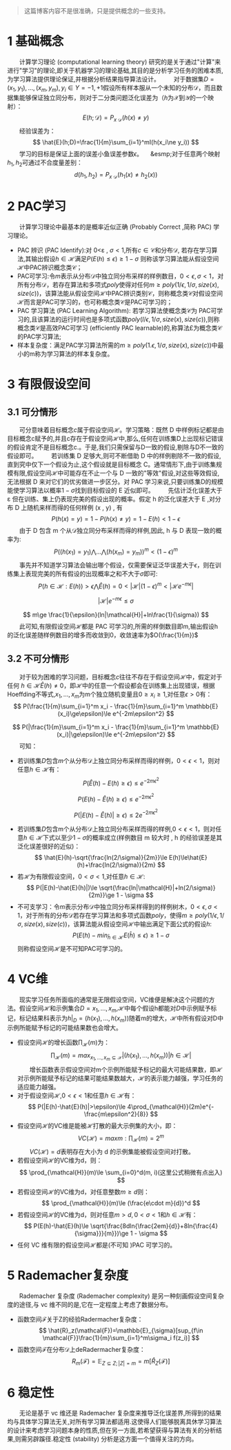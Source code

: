 > 这篇博客内容不是很准确，只是提供概念的一些支持。


# 1 基础概念
&emsp;&emsp;计算学习理论 (computational learning theory) 研究的是关于通过"计算"来进行"学习"的理论,即关于机器学习的理论基础,其目的是分析学习任务的困难本质,为学习算法提供理论保证,并根据分析结果指导算法设计。
&emsp;&emsp;对于数据集$D={(x_1,y_1),...,(x_m,y_m)},y_i\in Y={-1,+1}$假设所有样本服从一个未知的分布$\mathcal{D}$，而且数据集能够保证独立同分布，则对于二分类问题泛化误差为（$h$为$\mathcal{X}$到$\mathcal{Y}$的一个映射）：
$$
E(h;\mathcal{D})=P_{x~\mathcal{D}}(h(x)\ne y)
$$
&emsp;&emsp;经验误差为：
$$
\hat{E}(h;D)=\frac{1}{m}\sum_{i=1}^mI(h(x_i\ne y_i))
$$
&emsp;&emsp;学习的目标是保证上面的误差小鱼误差参数$\epsilon$。
&emsp;&esmp;对于任意两个映射$h_1,h_2$可通过不合度量差别：
$$
d(h_1,h_2)=P_{x~\mathcal{D}}(h_1(x)\ne h_2(x))
$$

# 2 PAC学习
&emsp;&emsp;计算学习理论中最基本的是概率近似正确 (Probably Correct ,简称 PAC) 学习理论。
- PAC 辨识 (PAC Identify):对 0<ε , $\sigma < 1$,所有$c \in \mathcal{C}$和分布$\mathcal{D}$, 若存在学习算法,其输出假设$h\in \mathcal{H}$满足$P(E(h)\le \epsilon)\ge 1 - \sigma$ 则称该学习算法能从假设空间$\mathcal{H}$中PAC辨识概念类$\mathcal{C}$；
- PAC可学习:令$m$表示从分布$\mathcal{D}$中独立同分布采样的样例数目，$0<\epsilon, \sigma<1$，对所有分布$\mathcal{D}$，若存在算法和多项式$poly$使得对任何$m\ge poly(1/\epsilon,1/\sigma,size(x),size(c))$，该算法能从假设空间$\mathcal{H}$中PAC辨识类别$\mathcal{C}$，则称概念类$\mathcal{C}$对假设空间$\mathcal{H}$而言是PAC可学习的，也可称概念类$\mathcal{C}$是PAC可学习的；
- PAC 学习算法 (PAC Learning Algorithm): 若学习算法使概念类$\mathcal{C}$为 PAC可学习的,且该算法的运行时间也是多项式函数$poly(l/\epsilon , 1/\sigma ,size(x), size(c))$,则称概念类$\mathcal{C}$是高效PAC可学习 (efficiently PAC learnable)的,称算法£为概念类$\mathcal{C}$的PAC学习算法;
- 样本复杂度：满足PAC学习算法所需的$m\ge poly(1.\epsilon, 1/\sigma, size(x), size(c))$中最小的m称为学习算法的样本复杂度。

# 3 有限假设空间
## 3.1 可分情形
&emsp;&emsp;可分意味着目标概念$c$属于假设空间$\mathcal{H}$。学习策略：既然 D 中样例标记都是由目标概念c赋予的,并且c存在于假设空间$\mathcal{H}$中,那么,任何在训练集D上出现标记错误的假设肯定不是目标概念c.。于是,我们只需保留与D一致的假设,剔除与D不一致的假设即可。
&emsp;&emsp;若训练集 D 足够大,则可不断借助 D 中的样例剔除不一致的假设,直到究中仅下一个假设为止,这个假设就是目标概念 C。通常情形下,由于训练集规模有限,假设空间$\mathcal{H}$中可能存在不止一个与 D 一致的"等效"假设,对这些等效假设,无法根据 D 来对它们的优劣做进一步区分。对 PAC 学习来说,只要训练集D的规模能使学习算法以概率$1-\sigma$找到目标假设的 E 近似即可。
&emsp;&emsp;先估计泛化误差大于 ε 但在训练、集上仍表现完美的假设出现的概率。假定 h 的泛化误差大于 E ,对分布 D 上随机来样而得的任何样例 (x , y) , 有
$$
P(h(x)=y)=1-P(h(x)\ne y)=1-E(h)<1-\epsilon
$$
&emsp;&emsp;由于 D 包含 m 个从$\mathcal{D}$独立同分布采样而得的样例,因此, h 与 D 表现一致的概率为:
$$
P((h(x_1)=y_1)\bigwedge ... \bigwedge (h(x_m)=y_m))^m<(1-\epsilon)^m
$$
&emsp;&emsp;事先并不知道学习算法会输出哪个假设，仅需要保证泛华误差大于$\epsilon$，则在训练集上表现完美的所有假设的出现概率之和不大于$\sigma$即可:
$$
P(h\in \mathcal{H}:E(h))>\epsilon \bigwedge \hat{E}(h)=0<|\mathcal{H}|(1-\epsilon)^m<|\mathcal{H}e^{-m\epsilon}|
$$

$$
|\mathcal{H}|e^{-m\epsilon}\le \sigma
$$

$$
m\ge \frac{1}{\epsilon}(ln|\mathcal{H}|+ln\frac{1}{\sigma})
$$
&emsp;&emsp;此可知,有限假设空间$\mathcal{H}$都是 PAC 可学习的,所需的样倒数目即m,输出假设h 的泛化误差随样例数目的增多而收敛到0，收敛速率为$O(\frac{1}{m})$

## 3.2 不可分情形
&emsp;&emsp;对于较为困难的学习问题，目标概念$c$往往不存在于假设空间$\mathcal{H}$中，假定对于任何 $h \in \mathcal{H} \hat{E}(h)\ne0$，即$\mathcal{H}$中的任意一个假设都会在训练集上出现错误，根据Hoeffding不等式,$x_1,...,x_m$为m个独立随机变量且$0 \ge x_i\ge 1$,对任意$\epsilon > 0$有：
$$
P(\frac{1}{m}\sum_{i=1}^m x_i - \frac{1}{m}\sum_{i=1}^m \mathbb{E}(x_i)\ge\epsilon)\le e^{-2m\epsilon^2}
$$

$$
P(|\frac{1}{m}\sum_{i=1}^m x_i - \frac{1}{m}\sum_{i=1}^m \mathbb{E}(x_i)|\ge\epsilon)\le e^{-2m\epsilon^2}
$$
&emsp;&emsp;可知：
- 若训练集$D$包含$m$个从分布$\mathcal{D}$上独立同分布采样而得的样例，$0<\epsilon < 1$，则对任意$h\in \mathcal{H}$有：
$$
P(\hat{E}(h) - E(h) \ge \epsilon) \le e^{-2m\epsilon^2}
$$

$$
P(E(h) - \hat{E}(h) \ge \epsilon) \le e^{-2m\epsilon^2}
$$

$$
P(|E(h) - \hat{E}(h)| \ge \epsilon) \le 2e^{-2m\epsilon^2}
$$
- 若训练集$D$包含m个从分布$\mathcal{D}$上独立同分布采样而得的样例,$0<\epsilon<1$，则对任意$h\in \mathcal{H}$下式以至少$1-\sigma$的概率成立(样例数目 m 较大时 , h 的经验误差是其泛化误差很好的近似)：
$$
\hat{E}(h)-\sqrt{\frac{ln(2/\sigma)}{2m}}\le E(h)\le\hat{E}(h)+\frac{ln(2/\sigma)}{2m}
$$
- 若$\mathcal{H}$为有限假设空间，$0<\sigma<1$,对任意$h\in \mathcal{H}$:
$$
P(|E(h)-\hat{E}(h)|)\le \sqrt{\frac{ln|\mathcal{H}|+ln(2/\sigma)}{2m}}\ge 1 - \sigma
$$
- 不可支学习：令$m$表示分布$\mathcal{D}$中独立同分布采样得到的样例树木，$0<\epsilon,\sigma<1$，对于所有的分布$\mathcal{D}$若存在学习算法和多项式函数$poly$，使得$m\ge poly(1/\epsilon, 1/\sigma, size(x), size(c))$，该算法能从假设空间$\mathcal{H}$中输出满足下面公式的假设$h$:
$$
P(E(h)-min_{\hat{h}\in \mathcal{H}}E(\hat{h})\le \epsilon)\ge 1 - \sigma
$$
则称假设空间$\mathcal{H}$是不可知PAC可学习的。

# 4 VC维
&emsp;&emsp;现实学习任务所面临的通常是无限假设空间，VC维便是解决这个问题的方法。假设空间$\mathcal{H}$和示例集合$D={x_1,...,x_m}$,$\mathcal{H}$中每个假设h都能对$D$中示例赋予标记，标记结果科表示为$h|_{D}={(h(x_1),...,h(x_m))}$随着m的增大，$\mathcal{H}$中所有假设对D中示例所能赋予标记的可能结果数也会增大。
- 假设空间$\mathcal{H}$的增长函数$\prod_{\mathcal{H}}(m)$为：
$$
\prod_{\mathcal{H}}(m)=max_{{x_1,...,x_m}\subseteq \mathcal{X}}|{(h(x_1),...,h(x_m))|h\in \mathcal{H}}|
$$
&emsp;&emsp;增长函数表示假设空间对m个示例所能赋予标记的最大可能结果数，即$\mathcal{H}$对示例所能赋予标记的结果可能结果数越大，$\mathcal{H}$的表示能力越强，学习任务的适应能力越强。
- 对于假设空间$\mathcal{H}$,$0<\epsilon<1$和任意$h\in\mathcal{H}$有：
$$
P(|E(h)-\hat{E}(h)|>\epsilon)\le 4\prod_{\mathcal{H}}(2m)e^{-\frac{m\epsilon^2}{8}}
$$
- 假设空间$\mathcal{H}$的VC维是能被$\mathcal{H}$打散的最大示例集的大小，即：
$$
VC(\mathcal{H})=max{m:\prod_{\mathcal{H}}(m)=2^m}
$$
&emsp;&emsp;$VC(\mathcal{H})=d$表明存在大小为 d 的示例集能被假设空间对打散。
- 若假设空间$\mathcal{H}$的VC维为d，则：
$$
\prod_{\mathcal{H}}(m)\le \sum_{i=0}^d(m, i)(这里公式稍微有点出入)
$$
- 若假设空间$\mathcal{H}$的VC维为d，对任意整数$m\ge d$则：
$$
\prod_{\mathcal{H}}(m)\le (\frac{e\cdot m}{d})^d
$$
- 若假设空间$\mathcal{H}$的VC维为d，则对任意$m>d,0<\sigma<1$和$h\in \mathcal{H}$有：
$$
P(E(h)-\hat{E}(h)\le \sqrt{\frac{8dln{\frac{2em}{d}}+8ln{\frac{4}{\sigma}}}{m}})\ge 1 - \sigma
$$
- 任何 VC 维有限的假设空间$\mathcal{H}$都是(不可知 )PAC 可学习的。

# 5 Rademacher复杂度
&emsp;&emsp;Rademacher 复杂度 (Rademacher complexity) 是另一种刻画假设空间复杂度的途径,与 vc 维不同的是,它在一定程度上考虑了数据分布。
- 函数空间$\mathcal{F}$关于Z的经验Radermacher复杂度：
$$
\hat{R}_z(\mathcal{F})=\mathbb{E}_{\sigma}[sup_{f\in \mathcal{F}}\frac{1}{m}\sum_{i=1}^m\sigma_i f(z_i)]
$$
- 函数空间$\mathcal{F}$在分布$\mathcal{D}$上deRadermacher复杂度：
$$
R_m(\mathcal{F})=\mathbb{E}_{Z\subseteq Z;|Z|=m}=m[\hat{R}_Z(\mathcal{F})]
$$

# 6 稳定性
&emsp;&emsp;无论是基于 vc 维还是 Rademacher 复杂度来推导泛化误差界,所得到的结果均与具体学习算法无关,对所有学习算法都适用.这使得人们能够脱离具休学习算法的设计来考虑学习问题本身的性质,但在另一方面,若希望获得与算法有关的分析结果,则需另辟蹊径.稳定性 (stability) 分析是这方面一个值得关注的方向。
